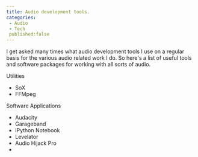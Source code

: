 ```yaml
---
title: Audio development tools.
categories:
 - Audio
 - Tech
 published:false
---
```


I get asked many times what audio development tools I use on a regular basis for the various audio related work I do. So here's a list of useful tools and software packages for working with all sorts of audio.

Utilities
- SoX
- FFMpeg

Software Applications
- Audacity
- Garageband
- iPython Notebook
- Levelator
- Audio Hijack Pro
-
